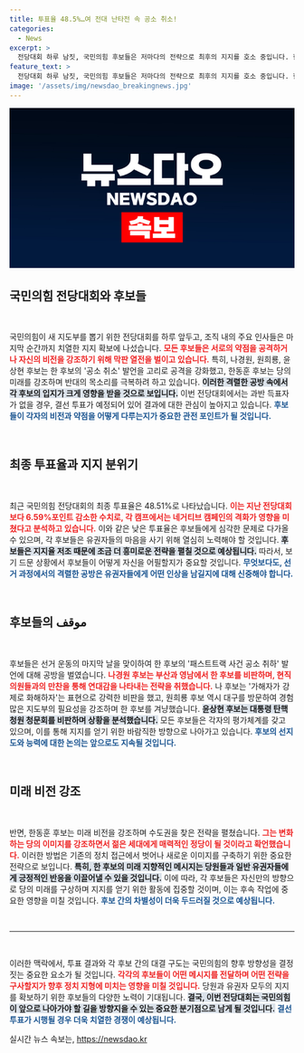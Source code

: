 ```yaml
---
title: 투표율 48.5%…여 전대 난타전 속 공소 취소!
categories:
  - News
excerpt: >
  전당대회 하루 남짓, 국민의힘 후보들은 저마다의 전략으로 최후의 지지를 호소 중입니다. 한 후보의 발언을 둘러싼 팽팽한 긴장 속, 변화와 미래를 외치는 쪽과 과거를 파헤치는 사이, 최종 결선까지의 긴장감이 고조되고 있습니다. 클릭해 이 치열한 경선의 결말을 확인하세요!
feature_text: >
  전당대회 하루 남짓, 국민의힘 후보들은 저마다의 전략으로 최후의 지지를 호소 중입니다. 한 후보의 발언을 둘러싼 팽팽한 긴장 속, 변화와 미래를 외치는 쪽과 과거를 파헤치는 사이, 최종 결선까지의 긴장감이 고조되고 있습니다. 클릭해 이 치열한 경선의 결말을 확인하세요!
image: '/assets/img/newsdao_breakingnews.jpg'
---
```


<p><img src="/assets/img/newsdao_breakingnews.jpg" alt="flaretime 속보" /></p>

<h2 data-ke-size="size26">국민의힘 전당대회와 후보들</h2>

<p data-ke-size="size16">&nbsp;</p>

<p>국민의힘이 새 지도부를 뽑기 위한 전당대회를 하루 앞두고, 조직 내의 주요 인사들은 마지막 순간까지 치열한 지지 확보에 나섰습니다. <b><span style="color: #ee2323;">모든 후보들은 서로의 약점을 공격하거나 자신의 비전을 강조하기 위해 막판 열전을 벌이고 있습니다.</span></b> 특히, 나경원, 원희룡, 윤상현 후보는 한 후보의 '공소 취소' 발언을 고리로 공격을 강화했고, 한동훈 후보는 당의 미래를 강조하며 반대의 목소리를 극복하려 하고 있습니다. <b><span style="background-color: #21538527;">이러한 격렬한 공방 속에서 각 후보의 입지가 크게 영향을 받을 것으로 보입니다.</span></b> 이번 전당대회에서는 과반 득표자가 없을 경우, 결선 투표가 예정되어 있어 결과에 대한 관심이 높아지고 있습니다. <b><span style="color: #1a5490;">후보들이 각자의 비전과 약점을 어떻게 다루는지가 중요한 관전 포인트가 될 것입니다.</span></b></p>

<p data-ke-size="size16">&nbsp;</p>

<h2 data-ke-size="size26">최종 투표율과 지지 분위기</h2>

<p data-ke-size="size16">&nbsp;</p>

<p>최근 국민의힘 전당대회의 최종 투표율은 48.51%로 나타났습니다. <b><span style="color: #ee2323;">이는 지난 전당대회보다 6.59%포인트 감소한 수치로, 각 캠프에서는 네거티브 캠페인의 격화가 영향을 미쳤다고 분석하고 있습니다.</span></b> 이와 같은 낮은 투표율은 후보들에게 심각한 문제로 다가올 수 있으며, 각 후보들은 유권자들의 마음을 사기 위해 열심히 노력해야 할 것입니다. <b><span style="background-color: #21538527;">후보들은 지지율 저조 때문에 조금 더 흥미로운 전략을 펼칠 것으로 예상됩니다.</span></b> 따라서, 보기 드문 상황에서 후보들이 어떻게 자신을 어필할지가 중요할 것입니다. <b><span style="color: #1a5490;">무엇보다도, 선거 과정에서의 격렬한 공방은 유권자들에게 어떤 인상을 남길지에 대해 신중해야 합니다.</span></b></p>

<p data-ke-size="size16">&nbsp;</p>

<h2 data-ke-size="size26">후보들의 موقف</h2>

<p data-ke-size="size16">&nbsp;</p>

<p>후보들은 선거 운동의 마지막 날을 맞이하여 한 후보의 '패스트트랙 사건 공소 취하' 발언에 대해 공방을 벌였습니다. <b><span style="color: #ee2323;">나경원 후보는 부산과 영남에서 한 후보를 비판하며, 현직 의원들과의 만찬을 통해 연대감을 나타내는 전략을 취했습니다.</span></b> 나 후보는 '가해자가 강제로 화해하자'는 표현으로 강력한 비판을 했고, 원희룡 후보 역시 대구를 방문하여 경험 많은 지도부의 필요성을 강조하며 한 후보를 겨냥했습니다. <b><span style="background-color: #21538527;">윤상현 후보는 대통령 탄핵 청원 청문회를 비판하며 상황을 분석했습니다.</span></b> 모든 후보들은 각자의 평가체계를 갖고 있으며, 이를 통해 지지를 얻기 위한 바람직한 방향으로 나아가고 있습니다. <b><span style="color: #1a5490;">후보의 선지도와 능력에 대한 논의는 앞으로도 지속될 것입니다.</span></b></p>

<p data-ke-size="size16">&nbsp;</p>

<h2 data-ke-size="size26">미래 비전 강조</h2>

<p data-ke-size="size16">&nbsp;</p>

<p>반면, 한동훈 후보는 미래 비전을 강조하며 수도권을 찾은 전략을 펼쳤습니다. <b><span style="color: #ee2323;">그는 변화하는 당의 이미지를 강조하면서 젊은 세대에게 매력적인 정당이 될 것이라고 확언했습니다.</span></b> 이러한 방법은 기존의 정치 접근에서 벗어나 새로운 이미지를 구축하기 위한 중요한 전략으로 보입니다. <b><span style="background-color: #21538527;">특히, 한 후보의 미래 지향적인 메시지는 당원들과 일반 유권자들에게 긍정적인 반응을 이끌어낼 수 있을 것입니다.</span></b> 이에 따라, 각 후보들은 자신만의 방향으로 당의 미래를 구상하며 지지를 얻기 위한 활동에 집중할 것이며, 이는 후속 작업에 중요한 영향을 미칠 것입니다. <b><span style="color: #1a5490;">후보 간의 차별성이 더욱 두드러질 것으로 예상됩니다.</span></b></p>

<p data-ke-size="size16">&nbsp;</p>

<hr>

<p data-ke-size="size16">&nbsp;</p>

<p>이러한 맥락에서, 투표 결과와 각 후보 간의 대결 구도는 국민의힘의 향후 방향성을 결정짓는 중요한 요소가 될 것입니다. <b><span style="color: #ee2323;">각각의 후보들이 어떤 메시지를 전달하며 어떤 전략을 구사할지가 향후 정치 지형에 미치는 영향을 미칠 것입니다.</span></b> 당원과 유권자 모두의 지지를 확보하기 위한 후보들의 다양한 노력이 기대됩니다. <b><span style="background-color: #21538527;">결국, 이번 전당대회는 국민의힘이 앞으로 나아가야 할 길을 방향지을 수 있는 중요한 분기점으로 남게 될 것입니다.</span></b> <b><span style="color: #1a5490;">결선 투표가 시행될 경우 더욱 치열한 경쟁이 예상됩니다.</span></b></p>
실시간 뉴스 속보는, <a href="https://newsdao.kr" rel="dofollow">https://newsdao.kr</a>


